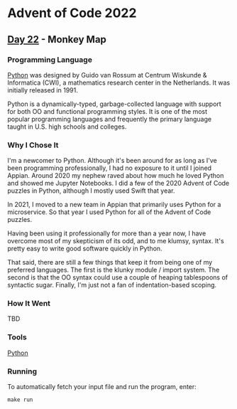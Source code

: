 # Advent of Code 2022
## [Day 22](https://adventofcode.com/2022/day/22) - Monkey Map

### Programming Language 

[Python](https://en.wikipedia.org/wiki/Python_(programming_language)) was designed by Guido van Rossum at Centrum Wiskunde & Informatica (CWI), a mathematics research center in the Netherlands.
It was initially released in 1991.

Python is a dynamically-typed, garbage-collected language with support for both OO and functional programming styles.
It is one of the most popular programming languages and frequently the primary language taught in U.S. high schools and colleges.

### Why I Chose It

I'm a newcomer to Python.
Although it's been around for as long as I've been programming professionally, I had no exposure to it until I joined Appian.
Around 2020 my nephew raved about how much he loved Python and showed me Jupyter Notebooks.
I did a few of the 2020 Advent of Code puzzles in Python, although I mostly used Swift that year.

In 2021, I moved to a new team in Appian that primarily uses Python for a microservice.
So that year I used Python for all of the Advent of Code puzzles.

Having been using it professionally for more than a year now, I have overcome most of my skepticism of its odd, and to me klumsy, syntax.
It's pretty easy to write good software quickly in Python.

That said, there are still a few things that keep it from being one of my preferred languages.
The first is the klunky module / import system.
The second is that the OO syntax could use a couple of heaping tablespoons of syntactic sugar.
Finally, I'm just not a fan of indentation-based scoping.

### How It Went

TBD

### Tools

[Python](https://www.python.org/)

### Running

To automatically fetch your input file and run the program, enter:

```
make run
```
